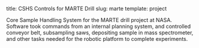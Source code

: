 title: CSHS Controls for MARTE Drill
slug: marte
template: project

Core Sample Handling System for the MARTE drill project at NASA.
Software took commands from an internal planning system, and
controlled conveyor belt, subsampling saws, depositing sample in mass
spectrometer, and other tasks needed for the robotic platform to
complete experiments.
